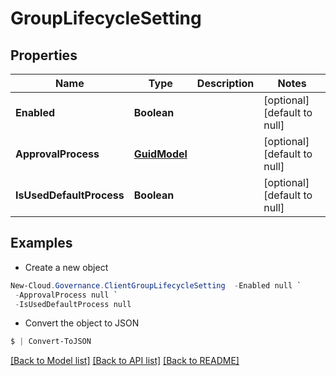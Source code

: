# GroupLifecycleSetting
## Properties

Name | Type | Description | Notes
------------ | ------------- | ------------- | -------------
**Enabled** | **Boolean** |  | [optional] [default to null]
**ApprovalProcess** | [**GuidModel**](GuidModel.md) |  | [optional] [default to null]
**IsUsedDefaultProcess** | **Boolean** |  | [optional] [default to null]

## Examples

- Create a new object
```powershell
New-Cloud.Governance.ClientGroupLifecycleSetting  -Enabled null `
 -ApprovalProcess null `
 -IsUsedDefaultProcess null
```

- Convert the object to JSON
```powershell
$ | Convert-ToJSON
```


[[Back to Model list]](../README.md#documentation-for-models) [[Back to API list]](../README.md#documentation-for-api-endpoints) [[Back to README]](../README.md)

